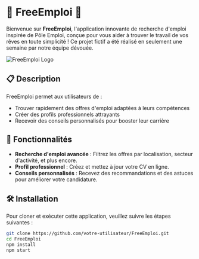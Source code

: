 # 🌟 FreeEmploi 🌟

Bienvenue sur **FreeEmploi**, l'application innovante de recherche d'emploi inspirée de Pôle Emploi, conçue pour vous aider à trouver le travail de vos rêves en toute simplicité ! Ce projet fictif a été réalisé en seulement une semaine par notre équipe dévouée.

![FreeEmploi Logo](https://imgur.com/yKtrWSW.png)

## 📋 Description

FreeEmploi permet aux utilisateurs de :
- Trouver rapidement des offres d'emploi adaptées à leurs compétences
- Créer des profils professionnels attrayants
- Recevoir des conseils personnalisés pour booster leur carrière

## 🚀 Fonctionnalités

- **Recherche d'emploi avancée** : Filtrez les offres par localisation, secteur d'activité, et plus encore.
- **Profil professionnel** : Créez et mettez à jour votre CV en ligne.
- **Conseils personnalisés** : Recevez des recommandations et des astuces pour améliorer votre candidature.

## 🛠️ Installation

Pour cloner et exécuter cette application, veuillez suivre les étapes suivantes :

```bash
git clone https://github.com/votre-utilisateur/FreeEmploi.git
cd FreeEmploi
npm install
npm start
